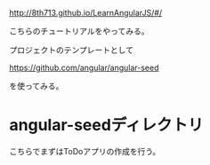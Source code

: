 http://8th713.github.io/LearnAngularJS/#/

こちらのチュートリアルをやってみる。

プロジェクトのテンプレートとして

https://github.com/angular/angular-seed

を使ってみる。

# angular-seedディレクトリ
こちらでまずはToDoアプリの作成を行う。
